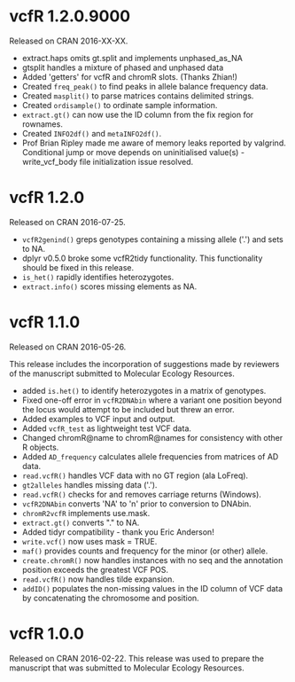 

# vcfR 1.2.0.9000
Released on CRAN 2016-XX-XX.

* extract.haps omits gt.split and implements unphased_as_NA
* gtsplit handles a mixture of phased and unphased data
* Added 'getters' for vcfR and chromR slots. (Thanks Zhian!)
* Created `freq_peak()` to find peaks in allele balance frequency data.
* Created `masplit()` to parse matrices contains delimited strings.
* Created `ordisample()` to ordinate sample information.
* `extract.gt()` can now use the ID column from the fix region for rownames.
* Created `INFO2df()` and `metaINFO2df()`.
* Prof Brian Ripley made me aware of memory leaks reported by valgrind.
  Conditional jump or move depends on uninitialised value(s) - write_vcf_body file initialization issue resolved.

# vcfR 1.2.0
Released on CRAN 2016-07-25.

* `vcfR2genind()` greps genotypes containing a missing allele ('.') and sets to NA.
* dplyr v0.5.0 broke some vcfR2tidy functionality. This functionality should be fixed in this release.
* `is_het()` rapidly identifies heterozygotes.
* `extract.info()` scores missing elements as NA.


# vcfR 1.1.0
Released on CRAN 2016-05-26.

This release includes the incorporation of suggestions made by reviewers of the manuscript submitted to Molecular Ecology Resources.

* added `is.het()` to identify heterozygotes in a matrix of genotypes.
* Fixed one-off error in `vcfR2DNAbin` where a variant one position beyond the locus would attempt to be included but threw an error.
* Added examples to VCF input and output.
* Added `vcfR_test` as lightweight test VCF data.
* Changed chromR@name to chromR@names for consistency with other R objects.
* Added `AD_frequency` calculates allele frequencies from matrices of AD data.
* `read.vcfR()` handles VCF data with no GT region (ala LoFreq).
* `gt2alleles` handles missing data ('.').
* `read.vcfR()` checks for and removes carriage returns (Windows).
* `vcfR2DNAbin` converts 'NA' to 'n' prior to conversion to DNAbin.
* `chromR2vcfR` implements use.mask.
* `extract.gt()` converts "." to NA.
* Added tidyr compatibility - thank you Eric Anderson!
* `write.vcf()` now uses mask = TRUE.
* `maf()` provides counts and frequency for the minor (or other) allele.
* `create.chromR()` now handles instances with no seq and the annotation position exceeds the greatest VCF POS.
* `read.vcfR()` now handles tilde expansion.
* `addID()` populates the non-missing values in the ID column of VCF data by concatenating the chromosome and position. 


# vcfR 1.0.0
Released on CRAN 2016-02-22.
This release was used to prepare the manuscript that was submitted to Molecular Ecology Resources.

